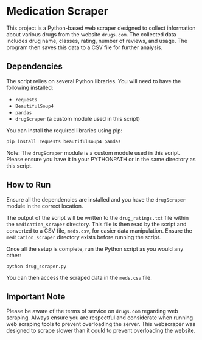 # Medication Scraper

This project is a Python-based web scraper designed to collect information about various drugs from the website `drugs.com`. The collected data includes drug name, classes, rating, number of reviews, and usage. The program then saves this data to a CSV file for further analysis.

## Dependencies

The script relies on several Python libraries. You will need to have the following installed:

- `requests`
- `BeautifulSoup4`
- `pandas`
- `drugScraper` (a custom module used in this script)

You can install the required libraries using pip:

```shell
pip install requests beautifulsoup4 pandas
```

Note: The `drugScraper` module is a custom module used in this script. Please ensure you have it in your PYTHONPATH or in the same directory as this script. 

## How to Run

Ensure all the dependencies are installed and you have the `drugScraper` module in the correct location. 

The output of the script will be written to the `drug_ratings.txt` file within the `medication_scraper` directory. This file is then read by the script and converted to a CSV file, `meds.csv`, for easier data manipulation. Ensure the `medication_scraper` directory exists before running the script.

Once all the setup is complete, run the Python script as you would any other:

```shell
python drug_scraper.py
```

You can then access the scraped data in the `meds.csv` file.

## Important Note

Please be aware of the terms of service on `drugs.com` regarding web scraping. Always ensure you are respectful and considerate when running web scraping tools to prevent overloading the server. This webscraper was designed to scrape slower than it could to prevent overloading the website.

